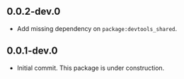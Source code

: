 ## 0.0.2-dev.0

* Add missing dependency on `package:devtools_shared`.

## 0.0.1-dev.0

* Initial commit. This package is under construction.
